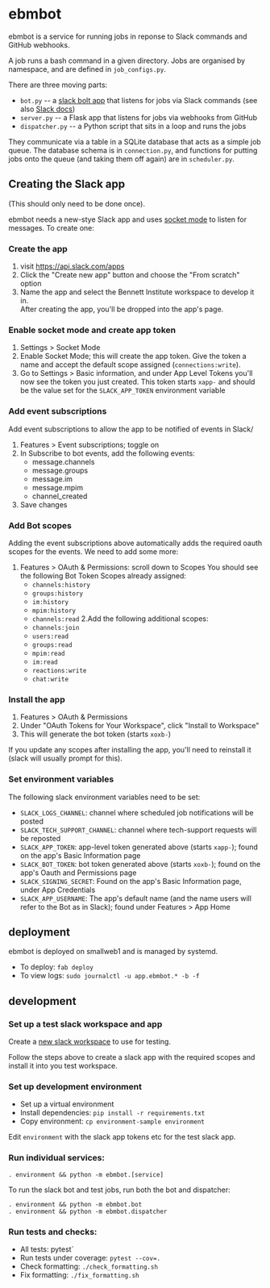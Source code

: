 # ebmbot

ebmbot is a service for running jobs in reponse to Slack commands and GitHub webhooks.

A job runs a bash command in a given directory.
Jobs are organised by namespace, and are defined in `job_configs.py`.

There are three moving parts:

* `bot.py` -- a [slack bolt app](https://github.com/slackapi/bolt-python) that listens for jobs via Slack commands (see also [Slack docs](https://api.slack.com/bolt))
* `server.py` -- a Flask app that listens for jobs via webhooks from GitHub
* `dispatcher.py` -- a Python script that sits in a loop and runs the jobs

They communicate via a table in a SQLite database that acts as a simple job queue.
The database schema is in `connection.py`, and functions for putting jobs onto the queue (and taking them off again) are in `scheduler.py`.

## Creating the Slack app
(This should only need to be done once).

ebmbot needs a new-stye Slack app and uses 
[socket mode](https://slack.dev/bolt-python/concepts#socket-mode) to listen for messages.
To create one:

### Create the app
1. visit <https://api.slack.com/apps>
2. Click the "Create new app" button and choose the "From scratch" option
3. Name the app and select the Bennett Institute workspace to develop it in.  
   After creating the app, you'll be dropped into the app's page.

### Enable socket mode and create app token
1. Settings > Socket Mode
2. Enable Socket Mode; this will create the app token.  Give the token a name and accept 
   the default scope assigned (`connections:write`).
3. Go to Settings > Basic information, and under App Level Tokens you'll now see the token
   you just created.  This token starts `xapp-` and should be the value set for the
   `SLACK_APP_TOKEN` environment variable

### Add event subscriptions
Add event subscriptions to allow the app to be notified of events in Slack/
1. Features > Event subscriptions; toggle on
2. In Subscribe to bot events, add the following events:
   - message.channels
   - message.groups
   - message.im
   - message.mpim
   - channel_created
3. Save changes

### Add Bot scopes
Adding the event subscriptions above automatically adds the required oauth scopes for the
events.  We need to add some more:
1. Features > OAuth & Permissions: scroll down to Scopes
   You should see the following Bot Token Scopes already assigned:
   - `channels:history`
   - `groups:history`
   - `im:history`
   - `mpim:history`
   - `channels:read`
2.Add the following additional scopes:
   - `channels:join`
   - `users:read`
   - `groups:read`
   - `mpim:read`
   - `im:read`
   - `reactions:write`
   - `chat:write`

### Install the app
1. Features > OAuth & Permissions
2. Under "OAuth Tokens for Your Workspace", click "Install to Workspace"
3. This will generate the bot token (starts `xoxb-`)

If you update any scopes after installing the app, you'll need to reinstall it (slack will
usually prompt for this).

### Set environment variables
The following slack environment variables need to be set:
- `SLACK_LOGS_CHANNEL`: channel where scheduled job notifications will be posted
- `SLACK_TECH_SUPPORT_CHANNEL`: channel where tech-support requests will be reposted
- `SLACK_APP_TOKEN`: app-level token generated above (starts `xapp-`); found on the app's Basic Information page
- `SLACK_BOT_TOKEN`: bot token generated above (starts `xoxb-`); found on the app's Oauth and Permissions page 
- `SLACK_SIGNING_SECRET`: Found on the app's Basic Information page, under App Credentials
- `SLACK_APP_USERNAME`: The app's default name (and the name users will refer to the Bot as in Slack); found under Features > App Home

## deployment

ebmbot is deployed on smallweb1 and is managed by systemd.

* To deploy: `fab deploy`
* To view logs: `sudo journalctl -u app.ebmbot.* -b -f`


## development

### Set up a test slack workspace and app

Create a [new slack workspace](https://slack.com/intl/en-gb/get-started#/createnew) to use for testing.

Follow the steps above to create a slack app with the required scopes and install it into
you test workspace.

### Set up development environment
* Set up a virtual environment
* Install dependencies: `pip install -r requirements.txt`
* Copy environment: `cp environment-sample environment`

Edit `environment` with the slack app tokens etc for the test slack app. 

### Run individual services: 
`. environment && python -m ebmbot.[service]`

To run the slack bot and test jobs, run both the bot and dispatcher:
```
. environment && python -m ebmbot.bot
. environment && python -m ebmbot.dispatcher
```

### Run tests and checks: 
* All tests: pytest`
* Run tests under coverage: `pytest --cov=.`
* Check formatting: `./check_formatting.sh`
* Fix formatting: `./fix_formatting.sh`

